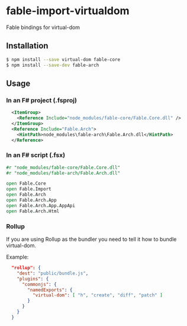 # fable-import-virtualdom

Fable bindings for virtual-dom

## Installation

```sh
$ npm install --save virtual-dom fable-core
$ npm install --save-dev fable-arch
```

## Usage

### In an F# project (.fsproj)

```xml
  <ItemGroup>
    <Reference Include="node_modules/fable-core/Fable.Core.dll" />
  </ItemGroup>
  <Reference Include="Fable.Arch">
    <HintPath>node_modules\fable-arch\Fable.Arch.dll</HintPath>
  </Reference>
```

### In an F# script (.fsx)

```fsharp
#r "node_modules/fable-core/Fable.Core.dll"
#r "node_modules/fable-arch/Fable.Arch.dll"

open Fable.Core
open Fable.Import
open Fable.Arch
open Fable.Arch.App
open Fable.Arch.App.AppApi
open Fable.Arch.Html
```

### Rollup

If you are using Rollup as the bundler you need to tell it how to bundle virtual-dom.

Example:

```json
  "rollup": {
    "dest": "public/bundle.js",
    "plugins": {
      "commonjs": {
        "namedExports": {
          "virtual-dom": [ "h", "create", "diff", "patch" ]
        }
      }
    }
  }
```
